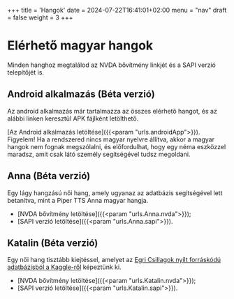 +++
title = 'Hangok'
date = 2024-07-22T16:41:01+02:00
menu = "nav"
draft = false
weight = 3
+++

# Elérhető magyar hangok

Minden hanghoz megtalálod az NVDA bővítmény linkjét és a SAPI verzió telepítőjét is.

## Android alkalmazás (Béta verzió)

Az android alkalmazás már tartalmazza az összes elérhető hangot, és az alábbi linken keresztül APK fájlként letölthető.

[Az Android alkalmazás letöltése]({{<param "urls.androidApp">}}).
Figyelem! Ha a rendszered nincs magyar nyelvre állítva, akkor a magyar hangok nem fognak megszólalni, és előfordulhat, hogy egy néma eszközzel maradsz, amit csak látó személy segítségével tudsz megoldani.

## Anna (Béta verzió)

Egy lágy hangzású női hang, amely ugyanaz az adatbázis segítségével lett betanítva, mint a Piper TTS Anna magyar hangja.

* [NVDA bővítmény letöltése]({{<param "urls.Anna.nvda">}});
* [SAPI verzió letöltése]({{<param "urls.Anna.sapi">}}).

## Katalin (Béta verzió)

Egy női hang tisztább kiejtéssel, amelyet az [Egri Csillagok nyílt forráskódú adatbázisból a Kaggle-ről](https://www.kaggle.com/datasets/bryanpark/hungarian-single-speaker-speech-dataset) képeztünk ki.

* [NVDA bővítmény letöltése]({{<param "urls.Katalin.nvda">}});
* [SAPI verzió letöltése]({{<param "urls.Katalin.sapi">}}).
